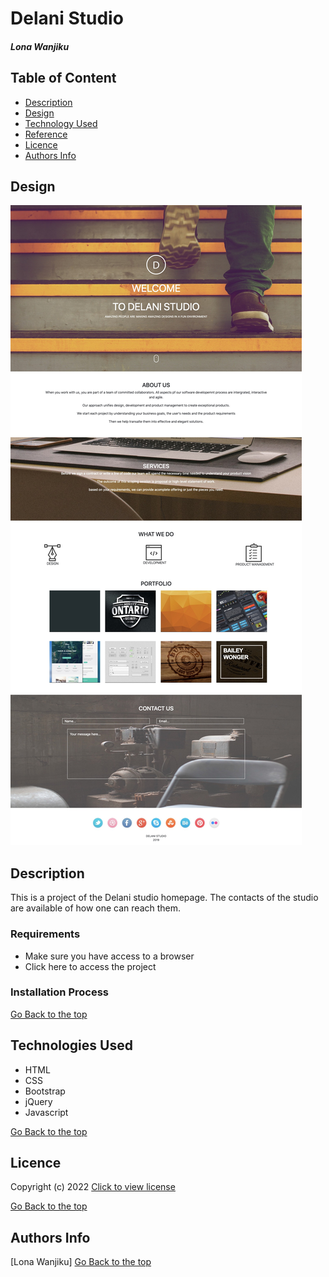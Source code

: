 # Delani Studio
##### Lona Wanjiku
## Table of Content
+ [Description](#Description)
+ [Design](#Design)
+ [Technology Used](#technologies-used)
+ [Reference](#reference)
+ [Licence](#licence)
+ [Authors Info](#author-Info)

## Design
<img src="Images/ Delani Studio.jpg" alt="Alt-text" title="Delani studio">

## Description
<p>This is a project of the Delani studio homepage. The contacts of the studio are available of how one can reach them.</p>

### Requirements
* Make sure you have access to a browser
* Click here to access the project 

### Installation Process
[Go Back to the top](#Delani-Studio)
## Technologies Used
* HTML 
* CSS
* Bootstrap
* jQuery
* Javascript

[Go Back to the top](#Delani-Studio)

## Licence
 Copyright (c) 2022 [Click to view license](LICENSE)

[Go Back to the top](#Delani-Studio)

## Authors Info
[Lona Wanjiku]
[Go Back to the top](#Delani-Studio)
